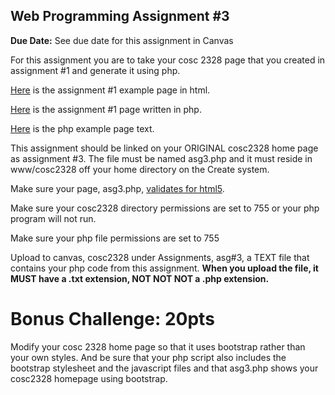 ## Web Programming Assignment #3
**Due Date:** See due date for this assignment in Canvas

For this assignment you are to take your cosc 2328 page that you created in assignment #1 and generate it using php.

[Here](http://www.jbryan2.create.stedwards.edu/cosc2328/start.html) is the assignment #1 example page in html.

[Here](http://www.jbryan2.create.stedwards.edu/cosc2328/tempAsg2.php) is the assignment #1 page written in php.

[Here](http://www.jbryan2.create.stedwards.edu/cosc2328/tempAsg2.php.txt) is the php example page text.

This assignment should be linked on your ORIGINAL cosc2328 home page as assignment #3. The file must be named asg3.php and it must reside in www/cosc2328 off your home directory on the Create system.

Make sure your page, asg3.php, [validates for html5](http://validator.w3.org).

Make sure your cosc2328 directory permissions are set to 755 or your php program will not run.

Make sure your php file permissions are set to 755

Upload to canvas, cosc2328 under Assignments, asg#3, a TEXT file that contains your php code from this assignment. **When you upload the file, it MUST have a .txt extension, NOT NOT NOT a .php extension.**

# **Bonus Challenge: 20pts**
Modify your cosc 2328 home page so that it uses bootstrap rather than your own styles. And be sure that your php script also includes the bootstrap stylesheet and the javascript files and that asg3.php shows your cosc2328 homepage using bootstrap.
